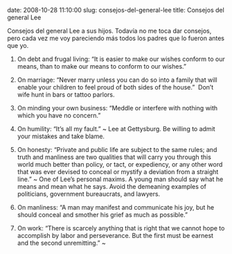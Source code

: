 date: 2008-10-28 11:10:00
slug: consejos-del-general-lee
title: Consejos del general Lee

Consejos del general Lee a sus hijos. Todavía no me toca dar consejos, pero cada vez me voy pareciendo más todos los padres que lo fueron antes que yo.

1. On debt and frugal living: “It is easier to make our wishes conform to our means, than to make our means to conform to our wishes.”

2. On marriage: “Never marry unless you can do so into a family that will enable your children to feel proud of both sides of the house.”  Don’t wife hunt in bars or tattoo parlors.

3. On minding your own business: “Meddle or interfere with nothing with which you have no concern.”

4. On humility: “It’s all my fault.” ~ Lee at Gettysburg. Be willing to admit your mistakes and take blame.

5. On honesty: “Private and public life are subject to the same rules; and truth and manliness are two qualities that will carry you through this world much better than policy, or tact, or expediency, or any other word that was ever devised to conceal or mystify a deviation from a straight line.” ~ One of Lee’s personal maxims. A young man should say what he means and mean what he says. Avoid the demeaning examples of politicians, government bureaucrats, and lawyers.

6. On manliness: “A man may manifest and communicate his joy, but he should conceal and smother his grief as much as possible.”

7. On work: “There is scarcely anything that is right that we cannot hope to accomplish by labor and perseverance. But the first must be earnest and the second unremitting.” ~

